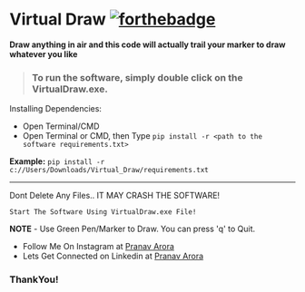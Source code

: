 # Virtual Draw  [![forthebadge](https://forthebadge.com/images/badges/made-with-python.svg)](https://forthebadge.com)

**Draw anything in air and this code will actually trail your marker to draw whatever you like**

> ### To run the software, simply double click on the **VirtualDraw.exe**.


Installing Dependencies:
<br>
* Open Terminal/CMD
* Open Terminal or CMD, then Type ```pip install -r <path to the software requirements.txt>```

**Example:** ```pip install -r c://Users/Downloads/Virtual_Draw/requirements.txt```

---

Dont Delete Any Files.. IT MAY CRASH THE SOFTWARE!

```Start The Software Using VirtualDraw.exe File!```

**NOTE** - Use Green Pen/Marker to Draw. You can press 'q' to Quit.

* Follow Me On Instagram at [Pranav Arora](https://www.instagram.com/arorapranav187)
* Lets Get Connected on Linkedin at [Pranav Arora](https://www.linkedin.com/in/pranav-arora-354b71bb/)


### ThankYou!
